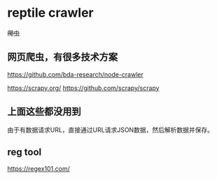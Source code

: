 # reptile crawler

~~爬虫~~

## 网页爬虫，有很多技术方案

https://github.com/bda-research/node-crawler

https://scrapy.org/
https://github.com/scrapy/scrapy

## 上面这些都没用到

由于有数据请求URL，直接通过URL请求JSON数据，然后解析数据并保存。

## reg tool

https://regex101.com/